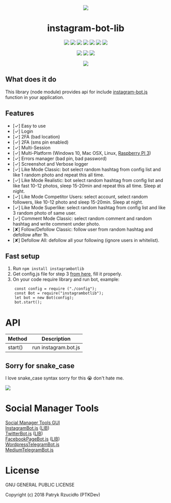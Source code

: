 <p align="center"><a href="https://instagram.bot.ptkdev.io" alt="Screenshot"><img src="https://ptkdev.it/img/bot/instagram-bot-lib.png"></a></p>

<p align="center"><h1 align="center">instagram-bot-lib</h1></p>

<p align="center"><a href="#" alt="License"><img src="https://img.shields.io/badge/license-GLPv3-brightgreen.svg"></a>
<a href="https://github.com/GoogleChrome/puppeteer" alt="powered by puppeteer"><img src="https://img.shields.io/badge/powered%20by-puppeteer-46aef7.svg"></a>
<a href="https://github.com/social-manager-tools/instagram-bot.js/releases" alt="Version"><img src="https://img.shields.io/badge/version-v0.7.4b-lightgrey.svg"></a>
<a href="https://slack.ptkdev.io" alt="Slack Chat"><img src="https://img.shields.io/badge/chat%20on-Slack-orange.svg"></a>
<a href="http://blog.ptkdev.io" alt="Blog"><img src="https://img.shields.io/badge/blog-medium-2AE176.svg"></a>
<a href="https://twitter.com/ptkdevio" alt="Twitter"><img src="https://img.shields.io/badge/twitter-ptkdevio-2AA3EF.svg"></a>   
<a href="mailto:support@ptkdev.io" alt="Support: support@ptkdev.io"><img src="https://img.shields.io/badge/help-support@ptkdev.io-fbbc05.svg"></a></p>
<p align="center"><a href="http://patreon.ptkdev.io" alt="Patreon Backer"><img src="https://img.shields.io/badge/donate-patreon-F87668.svg"></a> <a href="http://paypal.ptkdev.io" alt="Paypale Donate"><img src="https://img.shields.io/badge/donate-paypal-46AFE0.svg"></a> <a href="http://coffee.ptkdev.io" alt="Ko-fi Donate"><img src="https://img.shields.io/badge/buy%20me-coffee-4B788C.svg"></a></p>

<p align="center"><a href="https://instagram.bot.ptkdev.io" alt="Screenshot"><img src="https://ptkdev.it/img/bot/ptkdev-instagram-bot.gif"></a></p>

## What does it do
This library (node module) provides api for include <a href="https://github.com/social-manager-tools/instagram-bot.js">instagram-bot.js</a> function in your application.

## Features
* [✓] Easy to use
* [✓] Login
* [✓] 2FA (bad location)
* [✓] 2FA (sms pin enabled)
* [✓] Multi-Session
* [✓] Multi-Platform (Windows 10, Mac OSX, Linux, [Raspberry PI 3](https://github.com/social-manager-tools/instagram-bot.js/blob/master/INSTALL.md))
* [✓] Errors manager (bad pin, bad password)
* [✓] Screenshot and Verbose logger
* [✓] Like Mode Classic: bot select random hashtag from config list and like 1 random photo and repeat this all time.
* [✓] Like Mode Realistic: bot select random hashtag from config list and like fast 10-12 photos, sleep 15-20min and repeat this all time. Sleep at night.
* [✓] Like Mode Competitor Users: select account, select random followers, like 10-12 photo and sleep 15-20min. Sleep at night.
* [✓] Like Mode Superlike: select random hashtag from config list and like 3 random photo of same user.
* [✓] Comment Mode Classic: select random comment and random hashtag and write comment under photo.
* [✘] Follow/Defollow Classic: follow user from random hashtag and defollow after 1h.
* [✘] Defollow All: defollow all your following (ignore users in whitelist).

## Fast setup
1. Run `npm install instagrambotlib`
2. Get config.js file for step 3 [from here](https://raw.githubusercontent.com/social-manager-tools/instagram-bot-lib/0.7.4b/config.js.tpl), fill it properly.
2. On your code require library and run bot, example:
```
    const config = require ("./config");
    const Bot = require("instagrambotlib");
    let bot = new Bot(config);
    bot.start();
```

# API 
Method | Description
------------ | -------------
start() | run instagram.bot.js

## Sorry for snake_case
I love snake_case syntax sorry for this :sob: don't hate me.

<a href="https://github.com/social-manager-tools" alt="Screenshot"><img src="https://socialmanagertools.ptkdev.io/img/socialmanagertools_logo.png"></a>
<h1>Social Manager Tools</h1>
<a href="https://github.com/social-manager-tools/social-manager-tools">Social Manager Tools GUI</a><br />
<a href="https://github.com/social-manager-tools/instagram-bot.js">InstagramBot.js</a> (<a href="https://github.com/social-manager-tools/instagram-bot-lib">LIB</a>)<br />
<a href="https://github.com/social-manager-tools/twitter-bot.js">TwitterBot.js</a> (<a href="https://github.com/social-manager-tools/twitter-bot-lib">LIB</a>)<br />
<a href="https://github.com/social-manager-tools/facebookpage-bot.js">FacebookPageBot.js</a> (<a href="https://github.com/social-manager-tools/facebookpage-bot-lib">LIB</a>)<br />
<a href="https://github.com/social-manager-tools/wordpress-telegram-bot.js">WordpressTelegramBot.js</a><br />
<a href="https://github.com/social-manager-tools/medium-telegram-bot.js">MediumTelegramBot.js</a>

<h1>License</h1>

GNU GENERAL PUBLIC LICENSE

Copyright (c) 2018 Patryk Rzucidło (PTKDev)
